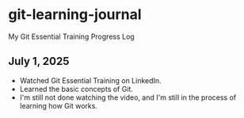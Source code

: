 # git-learning-journal
My Git Essential Training Progress Log

## July 1, 2025 
- Watched Git Essential Training on LinkedIn.
- Learned the basic concepts of Git.
- I'm still not done watching the video, and I'm still in the process of learning how Git works.
